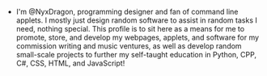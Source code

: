 - I'm @NyxDragon, programming designer and fan of command line applets. I mostly just design random software to assist in random tasks I need, nothing special.
This profile is to sit here as a means for me to promote, store, and develop my webpages, applets, and software for my commission writing and music ventures, as well as develop random small-scale projects to further my self-taught education in Python, CPP, C#, CSS, HTML, and JavaScript!

<!---
NyxDragon/NyxDragon is a ✨ special ✨ repository because its `README.md` (this file) appears on your GitHub profile.
You can click the Preview link to take a look at your changes.
--->
